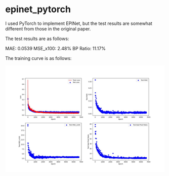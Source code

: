 # epinet_pytorch

I used PyTorch to implement EPINet, but the test results are somewhat different from those in the original paper.

The test results are as follows:

MAE: 0.0539
MSE_x100: 2.48%
BP Ratio: 11.17%

The training curve is as follows:

![training_curve](results\2022_08_27_18_55_45\training_curve.jpg)

